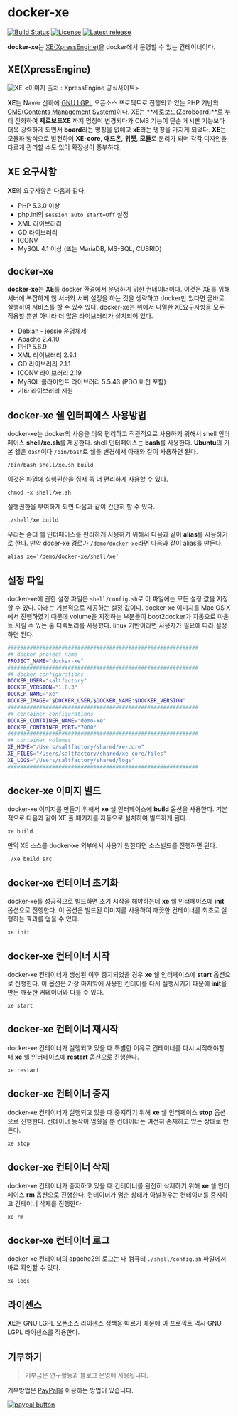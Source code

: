 # docker-xe

[![Build Status](https://travis-ci.org/saltfactory/docker-xe.svg?branch=master)](https://travis-ci.org/saltfactory/docker-xe)
[![License](http://img.shields.io/badge/license-GNU%20LGPL-brightgreen.svg)](http://www.gnu.org/licenses/gpl.html)
[![Latest release](https://img.shields.io/badge/release-v1.8.3-ff69b4.svg)](https://github.com/saltfactory/docker-yobi/releases)
<!-- [![Latest release](http://img.shields.io/github/release/saltfactory/docker-xe.svg)](https://github.com/saltfactory/docker-xe/releases) -->


**docker-xe**는 [XE(XpressEngine)](https://www.xpressengine.com/)을 docker에서 운영할 수 있는 컨테이너이다.


## XE(XpressEngine)

![XE](http://assets.hibrainapps.net/images/rest/data/498?size=full&m=1435845353)
<이미지 출처 : XpressEngine 공식사이트>

**XE**는 Naver 산하에 [GNU LGPL](https://en.wikipedia.org/wiki/GNU_Lesser_General_Public_License) 오픈소스 프로젝트로 진행되고 있는 PHP 기반의 [CMS(Contents Management System)](https://ko.wikipedia.org/wiki/%EC%A0%80%EC%9E%91%EB%AC%BC_%EA%B4%80%EB%A6%AC_%EC%8B%9C%EC%8A%A4%ED%85%9C)이다. XE는 **제로보드(Zeroboard)**로 부터 진화하여 **제로보드XE** 까지 명칭이 변경되다가 CMS 기능이 단순 게시판 기능보다 더욱 강력하게 되면서 **board**라는 명칭을 없애고 **xE**라는 명칭을 가지게 되었다. **XE**는 모듈화 방식으로 발전하여 **XE-core**, **애드온**, **위젯**, **모듈**로 분리가 되며 각각 디자인을 다르게 관리할 수도 있어 확장성이 풍부하다.

## XE 요구사항

**XE**의 요구사항은 다음과 같다.

* PHP 5.3.0 이상
* php.ini의 `session_auto_start=Off` 설정
* XML 라이브러리
* GD 라이브러리
* ICONV
* MySQL 4.1 이상 (또는 MariaDB, MS-SQL, CUBRID)

## docker-xe

**docker-xe**는 **XE**를 docker 환경에서 운영하기 위한 컨테이너이다. 이것은 XE를 위해 서버에 복잡하게 웹 서버와 서버 설정을 하는 것을 생략하고 docker만 있다면 곧바로 실행하여 서비스를 할 수 있수 있다. docker-xe는 위에서 나열한 XE요구사항을 모두 적용할 뿐만 아니라 더 많은 라이브러리가 설치되어 있다.

* [Debian - jessie](https://www.debian.org/releases/stable/amd64/release-notes/) 운영체제
* Apache 2.4.10
* PHP 5.6.9
* XML 라이브러리 2.9.1
* GD 라이브러리 2.1.1
* ICONV 라이브러리 2.19
* MySQL 클라이언트 라이브러리 5.5.43 (PDO 버전 포함)
* 기타 라이브러리 지원

## docker-xe 쉘 인터피에스 사용방법

docker-xe는 docker의 사용을 더욱 편리하고 직관적으로 사용하기 위해서 shell 인터페이스 **shell/xe.sh**를 제공한다. shell 인터페이스는 **bash**를 사용한다. **Ubuntu**의 기본 쉘은 `dash`이다 `/bin/bash`로 쉘을 변경해서 아래와 같이 사용하면 된다.

```
/bin/bash shell/xe.sh build
```

이것은 파일에 실행권한을 줘서 좀 더 편리하게 사용할 수 있다.

```
chmod +x shell/xe.sh
```

실행권한을 부여하게 되면 다음과 같이 간단히 할 수 있다.

```
./shell/xe build
```

우리는 좀더 쉘 인터페이스를 편리하게 사용하기 위해서 다음과 같이 **alias**를 사용하기로 한다. 만약 docer-xe 경로가 `/demo/docker-xe`라면 다음과 같이 alias를 만든다.

```
alias xe='/demo/docker-xe/shell/xe'
```

## 설정 파일

docker-xe에 관한 설정 파일은 `shell/config.sh`로 이 파일에는 모든 설정 값을 지정할 수 있다. 아래는 기본적으로 제공하는 설정 값이다. docker-xe 이미지를 Mac OS X에서 진행하였기 때문에 volume을 지정하는 부분들이 boot2docker가 자동으로 마운트 시킬 수 있는 홈 디렉토리를 사용했다. linux 기반이라면 사용자가 필요에 따라 설정하면 된다.

```sh
############################################################
## docker project name
PROJECT_NAME="docker-xe"
############################################################
## docker configurations
DOCKER_USER="saltfactory"
DOCKER_VERSION="1.8.3"
DOCKER_NAME="xe"
DOCKER_IMAGE="$DOCKER_USER/$DOCKER_NAME:$DOCKER_VERSION"
############################################################
## container configurations
DOCKER_CONTAINER_NAME="demo-xe"
DOCKER_CONTAINER_PORT="7000"
############################################################
## container volumes
XE_HOME="/Users/saltfactory/shared/xe-core"
XE_FILES="/Users/saltfactory/shared/xe-core/files"
XE_LOGS="/Users/saltfactory/shared/logs"
############################################################
```

## docker-xe 이미지 빌드

docker-xe 이미지를 만들기 위해서 **xe** 쉘 인터페이스에 **build** 옵션을 사용한다. 기본적으로 다음과 같이 XE 풀 패키지를 자동으로 설치하여 빌드하게 된다.

```
xe build
```

만약 XE 소스를 docker-xe 외부에서 사용기 원한다면 소스빌드를 진행하면 된다.

```
./xe build src
```

## docker-xe 컨테이너 초기화

docker-xe를 성공적으로 빌드하면 초기 시작을 해야하는데 **xe** 쉘 인터페이스에 **init** 옵션으로 진행한다. 이 옵션은 빌드된 이미지를 사용하여 깨끗한 컨테이너를 최초로 실행하는 효과를 얻을 수 있다.

```
xe init
```

## docker-xe 컨테이너 시작

docker-xe 컨테이너가 생성된 이후 중지되었을 경우 **xe** 쉘 인터페이스에 **start** 옵션으로 진행한다. 이 옵션은 가장 마지막에 사용한 컨테이를 다시 실행시키기 때문에 **init**올 만든 깨끗한 커테이너와 다를 수 있다.

```
xe start
````

## docker-xe 컨테이너 재시작

docker-xe 컨테이너가 실행되고 있을 때 특별한 이유로 컨테이너를 다시 시작해야할 때 **xe** 쉘 인터페이스에 **restart** 옵션으로 진행한다.

```
xe restart
```

## docker-xe 컨테이너 중지

docker-xe 컨테이너가 실행되고 있을 때 중지하기 위해 **xe** 쉘 인터페이스 **stop** 옵션으로 진행한다. 컨테이너 동작이 멈췄을 뿐 컨테이너는 여전히 존재하고 있는 상태로 만든다.

```
xe stop
```

## docker-xe 컨테이너 삭제

docker-xe 컨테이너가 중지하고 있을 때 컨테이너를 완전히 삭제하기 위해 **xe** 쉘 인터페이스 **rm** 옵션으로 진행한다. 컨테이너가 멈춘 상태가 아닐경우는 컨테이너를 중지하고 컨테이너 삭제를 진행한다.

```
xe rm
```

## docker-xe 컨테이너 로그

docker-xe 컨테이너의 apache2의 로그는 내 컴퓨터 `./shell/config.sh` 파일에서 바로 확인할 수 있다.

```
xe logs
```


## 라이센스

**XE**는 GNU LGPL 오픈소스 라이센스 정책을 따르기 때문에 이 프로젝트 역시 GNU LGPL 라이센스를 적용한다.

## 기부하기

> 기부금은 연구활동과 블로그 운영에 사용됩니다.

기부방법은 [PayPal](https://www.paypal.com/cgi-bin/webscr?cmd=_donations&business=NR99D2BERKK8Y&lc=KR&item_name=donate%2esaltfactory%2enet&item_number=net%2esaltfactory%2edonate&currency_code=USD&bn=PP%2dDonationsBF%3abtn_donateCC_LG%2egif%3aNonHosted)을 이용하는 방법이 있습니다.

[![paypal button](https://www.paypalobjects.com/en_US/i/btn/btn_donateCC_LG.gif)](https://www.paypal.com/cgi-bin/webscr?cmd=_donations&business=NR99D2BERKK8Y&lc=KR&item_name=donate%2esaltfactory%2enet&item_number=net%2esaltfactory%2edonate&currency_code=USD&bn=PP%2dDonationsBF%3abtn_donateCC_LG%2egif%3aNonHosted)
